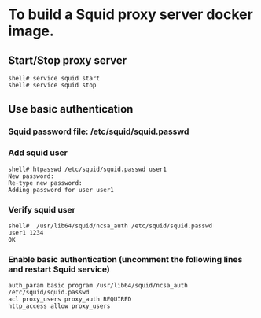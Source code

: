 # To build a Squid proxy server docker image.

## Start/Stop proxy server
```
shell# service squid start
shell# service squid stop
```

## Use basic authentication
### Squid password file: /etc/squid/squid.passwd

### Add squid user
```
shell# htpasswd /etc/squid/squid.passwd user1
New password:
Re-type new password:
Adding password for user user1
```

### Verify squid user
```
shell#  /usr/lib64/squid/ncsa_auth /etc/squid/squid.passwd
user1 1234
OK
````

### Enable basic authentication (uncomment the following lines and restart Squid service)
```
auth_param basic program /usr/lib64/squid/ncsa_auth /etc/squid/squid.passwd
acl proxy_users proxy_auth REQUIRED
http_access allow proxy_users
```

